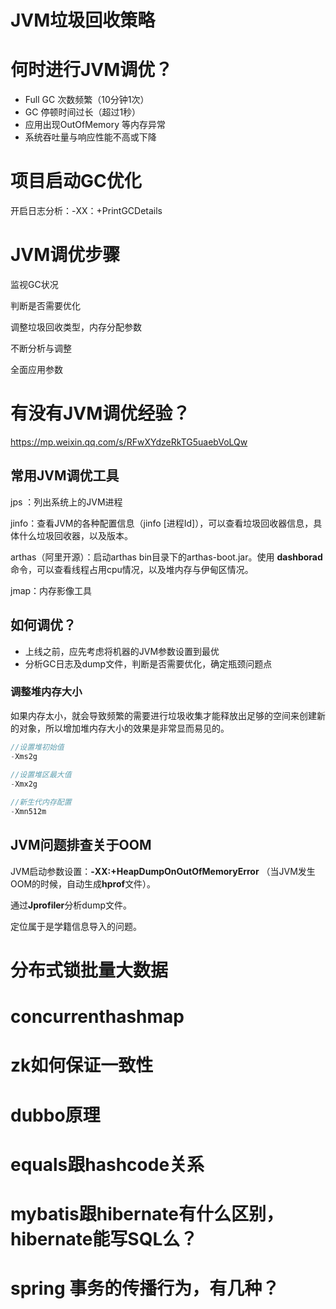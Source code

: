 # JVM垃圾回收策略

# 何时进行JVM调优？

- Full GC 次数频繁（10分钟1次）
- GC 停顿时间过长（超过1秒）
- 应用出现OutOfMemory 等内存异常
- 系统吞吐量与响应性能不高或下降

# 项目启动GC优化

开启日志分析：-XX：+PrintGCDetails

# JVM调优步骤

监视GC状况

判断是否需要优化

调整垃圾回收类型，内存分配参数

不断分析与调整

全面应用参数

# 有没有JVM调优经验？

https://mp.weixin.qq.com/s/RFwXYdzeRkTG5uaebVoLQw

## 常用JVM调优工具

jps ：列出系统上的JVM进程

jinfo：查看JVM的各种配置信息（jinfo [进程Id]），可以查看垃圾回收器信息，具体什么垃圾回收器，以及版本。

arthas（阿里开源）：启动arthas bin目录下的arthas-boot.jar。使用 **dashborad** 命令，可以查看线程占用cpu情况，以及堆内存与伊甸区情况。

jmap：内存影像工具





## 如何调优？

- 上线之前，应先考虑将机器的JVM参数设置到最优
- 分析GC日志及dump文件，判断是否需要优化，确定瓶颈问题点

### 调整堆内存大小

如果内存太小，就会导致频繁的需要进行垃圾收集才能释放出足够的空间来创建新的对象，所以增加堆内存大小的效果是非常显而易见的。

```java
//设置堆初始值
-Xms2g
 
//设置堆区最大值
-Xmx2g

//新生代内存配置
-Xmn512m
```

## JVM问题排查关于OOM

JVM启动参数设置：**-XX:+HeapDumpOnOutOfMemoryError** （当JVM发生OOM的时候，自动生成**hprof**文件）。

通过**Jprofiler**分析dump文件。

定位属于是学籍信息导入的问题。







# 分布式锁批量大数据 

# concurrenthashmap 

# zk如何保证一致性

# dubbo原理

# equals跟hashcode关系

# mybatis跟hibernate有什么区别，hibernate能写SQL么？ 

# spring 事务的传播行为，有几种？



